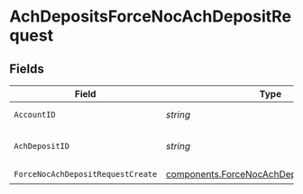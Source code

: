 # AchDepositsForceNocAchDepositRequest


## Fields

| Field                                                                                                    | Type                                                                                                     | Required                                                                                                 | Description                                                                                              | Example                                                                                                  |
| -------------------------------------------------------------------------------------------------------- | -------------------------------------------------------------------------------------------------------- | -------------------------------------------------------------------------------------------------------- | -------------------------------------------------------------------------------------------------------- | -------------------------------------------------------------------------------------------------------- |
| `AccountID`                                                                                              | *string*                                                                                                 | :heavy_check_mark:                                                                                       | The account id.                                                                                          | 01H8FB90ZRRFWXB4XC2JPJ1D4Y                                                                               |
| `AchDepositID`                                                                                           | *string*                                                                                                 | :heavy_check_mark:                                                                                       | The achDeposit id.                                                                                       | 20230817000319                                                                                           |
| `ForceNocAchDepositRequestCreate`                                                                        | [components.ForceNocAchDepositRequestCreate](../../models/components/forcenocachdepositrequestcreate.md) | :heavy_check_mark:                                                                                       | N/A                                                                                                      |                                                                                                          |